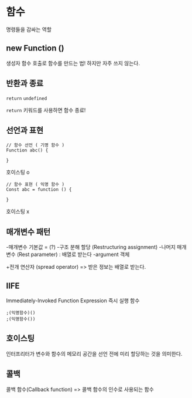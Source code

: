 # 함수 

명령들을 감싸는 역할

## new Function ()
생성자 함수 호출로 함수를 만드는 법!
하지만 자주 쓰지 않는다.

## 반환과 종료

`return`
`undefined`

`return` 키워드를 사용하면 함수 종료!


## 선언과 표현

```
// 함수 선언 ( 기명 함수 )
Function abc() {

}
```

호이스팅 o 

```
// 함수 표현 ( 익명 함수 )
Const abc = function () {

}
```

호이스팅 x

## 매개변수 패턴

-매개변수 기본값 = (?)
-구조 분해 할당 (Restructuring assignment)
-나머지 매개변수 (Rest parameter) : 배열로 받는다
-argument 객체

+전개 연산자 (spread operator) => 받은 정보는 배열로 받는다.

## IIFE

Immediately-Invoked Function Expression
즉시 실행 함수

```
;(익명함수)()
;(익명함수())
```

## 호이스팅 

인터프리터가 변수와 함수의 메모리 공간을 선언 전에 미리 할당하는 것을 의미한다.

## 콜백

콜백 함수(Callback function) => 콜백
함수의 인수로 사용되는 함수
